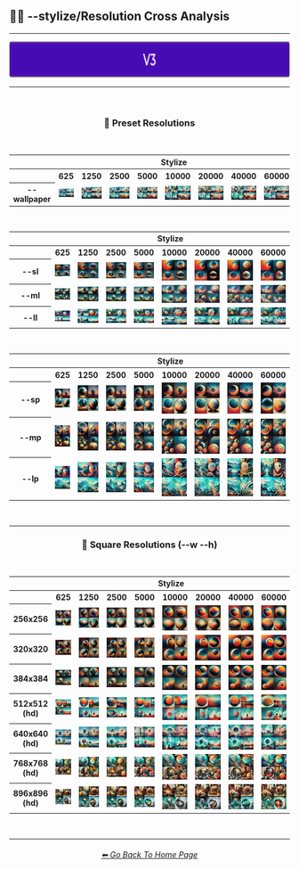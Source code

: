 <h2>🎇📏 --stylize/Resolution Cross Analysis</h2>

<hr><!--------------->

<div align="center">

[<img src="/Images/Repo_Parts/Buttons/Version_Buttons/button_version_V3_active_full.webp?raw=true" alt="MidJourney V3" height="64" />]()

</div>

<hr>
<br>

<div align="center">

<h3>📏 Preset Resolutions</h3>
<br>

<table>
    <tr align=center valign=middle>
        <th></th>
        <th colspan=8>Stylize</th>
    </tr>
    <tr align=center valign=middle>
        <th></th>
        <th>625</th>
        <th>1250</th>
        <th>2500</th>
        <th>5000</th>
        <th>10000</th>
        <th>20000</th>
        <th>40000</th>
        <th>60000</th>
    </tr>
    <tr align=center valign=middle>
        <th width=120>--wallpaper</th>
        <td><img src="/Images/MJ_V3/Comparison_Page_Images/Stylize_Resolution_Cross_Analysis/--wallpaper/sphere_wallpaper_stylize_625.webp?raw=true" width="192" /></td>
        <td><img src="/Images/MJ_V3/Comparison_Page_Images/Stylize_Resolution_Cross_Analysis/--wallpaper/sphere_wallpaper_stylize_1250.webp?raw=true" width="192" /></td>
        <td><img src="/Images/MJ_V3/Comparison_Page_Images/Stylize_Resolution_Cross_Analysis/--wallpaper/sphere_wallpaper_stylize_2500.webp?raw=true" width="192" /></td>
        <td><img src="/Images/MJ_V3/Comparison_Page_Images/Stylize_Resolution_Cross_Analysis/--wallpaper/sphere_wallpaper_stylize_5000.webp?raw=true" width="192" /></td>
        <td><img src="/Images/MJ_V3/Comparison_Page_Images/Stylize_Resolution_Cross_Analysis/--wallpaper/sphere_wallpaper_stylize_10000.webp?raw=true" width="192" /></td>
        <td><img src="/Images/MJ_V3/Comparison_Page_Images/Stylize_Resolution_Cross_Analysis/--wallpaper/sphere_wallpaper_stylize_20000.webp?raw=true" width="192" /></td>
        <td><img src="/Images/MJ_V3/Comparison_Page_Images/Stylize_Resolution_Cross_Analysis/--wallpaper/sphere_wallpaper_stylize_40000.webp?raw=true" width="192" /></td>
        <td><img src="/Images/MJ_V3/Comparison_Page_Images/Stylize_Resolution_Cross_Analysis/--wallpaper/sphere_wallpaper_stylize_60000.webp?raw=true" width="192" /></td>
    </tr>
</table>

<br>

<table>
    <tr align=center valign=middle>
        <th></th>
        <th colspan=8>Stylize</th>
    </tr>
    <tr align=center valign=middle>
        <th></th>
        <th>625</th>
        <th>1250</th>
        <th>2500</th>
        <th>5000</th>
        <th>10000</th>
        <th>20000</th>
        <th>40000</th>
        <th>60000</th>
    </tr>
    <tr align=center valign=middle>
        <th width=70>--sl</th>
        <td><img src="/Images/MJ_V3/Comparison_Page_Images/Stylize_Resolution_Cross_Analysis/--sl/sphere_sl_stylize_625.webp?raw=true" width="192" /></td>
        <td><img src="/Images/MJ_V3/Comparison_Page_Images/Stylize_Resolution_Cross_Analysis/--sl/sphere_sl_stylize_1250.webp?raw=true" width="192" /></td>
        <td><img src="/Images/MJ_V3/Comparison_Page_Images/Stylize_Resolution_Cross_Analysis/--sl/sphere_sl_stylize_2500.webp?raw=true" width="192" /></td>
        <td><img src="/Images/MJ_V3/Comparison_Page_Images/Stylize_Resolution_Cross_Analysis/--sl/sphere_sl_stylize_5000.webp?raw=true" width="192" /></td>
        <td><img src="/Images/MJ_V3/Comparison_Page_Images/Stylize_Resolution_Cross_Analysis/--sl/sphere_sl_stylize_10000.webp?raw=true" width="192" /></td>
        <td><img src="/Images/MJ_V3/Comparison_Page_Images/Stylize_Resolution_Cross_Analysis/--sl/sphere_sl_stylize_20000.webp?raw=true" width="192" /></td>
        <td><img src="/Images/MJ_V3/Comparison_Page_Images/Stylize_Resolution_Cross_Analysis/--sl/sphere_sl_stylize_40000.webp?raw=true" width="192" /></td>
        <td><img src="/Images/MJ_V3/Comparison_Page_Images/Stylize_Resolution_Cross_Analysis/--sl/sphere_sl_stylize_60000.webp?raw=true" width="192" /></td>
    </tr>
    <tr align=center valign=middle>
        <th>--ml</th>
        <td><img src="/Images/MJ_V3/Comparison_Page_Images/Stylize_Resolution_Cross_Analysis/--ml/sphere_ml_stylize_625.webp?raw=true" width="192" /></td>
        <td><img src="/Images/MJ_V3/Comparison_Page_Images/Stylize_Resolution_Cross_Analysis/--ml/sphere_ml_stylize_1250.webp?raw=true" width="192" /></td>
        <td><img src="/Images/MJ_V3/Comparison_Page_Images/Stylize_Resolution_Cross_Analysis/--ml/sphere_ml_stylize_2500.webp?raw=true" width="192" /></td>
        <td><img src="/Images/MJ_V3/Comparison_Page_Images/Stylize_Resolution_Cross_Analysis/--ml/sphere_ml_stylize_5000.webp?raw=true" width="192" /></td>
        <td><img src="/Images/MJ_V3/Comparison_Page_Images/Stylize_Resolution_Cross_Analysis/--ml/sphere_ml_stylize_10000.webp?raw=true" width="192" /></td>
        <td><img src="/Images/MJ_V3/Comparison_Page_Images/Stylize_Resolution_Cross_Analysis/--ml/sphere_ml_stylize_20000.webp?raw=true" width="192" /></td>
        <td><img src="/Images/MJ_V3/Comparison_Page_Images/Stylize_Resolution_Cross_Analysis/--ml/sphere_ml_stylize_40000.webp?raw=true" width="192" /></td>
        <td><img src="/Images/MJ_V3/Comparison_Page_Images/Stylize_Resolution_Cross_Analysis/--ml/sphere_ml_stylize_60000.webp?raw=true" width="192" /></td>
    </tr>
    <tr align=center valign=middle>
        <th width=35>--ll</th>
        <td><img src="/Images/MJ_V3/Comparison_Page_Images/Stylize_Resolution_Cross_Analysis/--ll/sphere_ll_stylize_625.webp?raw=true" width="192" /></td>
        <td><img src="/Images/MJ_V3/Comparison_Page_Images/Stylize_Resolution_Cross_Analysis/--ll/sphere_ll_stylize_1250.webp?raw=true" width="192" /></td>
        <td><img src="/Images/MJ_V3/Comparison_Page_Images/Stylize_Resolution_Cross_Analysis/--ll/sphere_ll_stylize_2500.webp?raw=true" width="192" /></td>
        <td><img src="/Images/MJ_V3/Comparison_Page_Images/Stylize_Resolution_Cross_Analysis/--ll/sphere_ll_stylize_5000.webp?raw=true" width="192" /></td>
        <td><img src="/Images/MJ_V3/Comparison_Page_Images/Stylize_Resolution_Cross_Analysis/--ll/sphere_ll_stylize_10000.webp?raw=true" width="192" /></td>
        <td><img src="/Images/MJ_V3/Comparison_Page_Images/Stylize_Resolution_Cross_Analysis/--ll/sphere_ll_stylize_20000.webp?raw=true" width="192" /></td>
        <td><img src="/Images/MJ_V3/Comparison_Page_Images/Stylize_Resolution_Cross_Analysis/--ll/sphere_ll_stylize_40000.webp?raw=true" width="192" /></td>
        <td><img src="/Images/MJ_V3/Comparison_Page_Images/Stylize_Resolution_Cross_Analysis/--ll/sphere_ll_stylize_60000.webp?raw=true" width="192" /></td>
    </tr>
</table>

<br>

<table>
    <tr align=center valign=middle>
        <th></th>
        <th colspan=8>Stylize</th>
    </tr>
    <tr align=center valign=middle>
        <th></th>
        <th>625</th>
        <th>1250</th>
        <th>2500</th>
        <th>5000</th>
        <th>10000</th>
        <th>20000</th>
        <th>40000</th>
        <th>60000</th>
    </tr>
    <tr align=center valign=middle>
        <th width=70>--sp</th>
        <td><img src="/Images/MJ_V3/Comparison_Page_Images/Stylize_Resolution_Cross_Analysis/--sp/sphere_sp_stylize_625.webp?raw=true" width="192" /></td>
        <td><img src="/Images/MJ_V3/Comparison_Page_Images/Stylize_Resolution_Cross_Analysis/--sp/sphere_sp_stylize_1250.webp?raw=true" width="192" /></td>
        <td><img src="/Images/MJ_V3/Comparison_Page_Images/Stylize_Resolution_Cross_Analysis/--sp/sphere_sp_stylize_2500.webp?raw=true" width="192" /></td>
        <td><img src="/Images/MJ_V3/Comparison_Page_Images/Stylize_Resolution_Cross_Analysis/--sp/sphere_sp_stylize_5000.webp?raw=true" width="192" /></td>
        <td><img src="/Images/MJ_V3/Comparison_Page_Images/Stylize_Resolution_Cross_Analysis/--sp/sphere_sp_stylize_10000.webp?raw=true" width="192" /></td>
        <td><img src="/Images/MJ_V3/Comparison_Page_Images/Stylize_Resolution_Cross_Analysis/--sp/sphere_sp_stylize_20000.webp?raw=true" width="192" /></td>
        <td><img src="/Images/MJ_V3/Comparison_Page_Images/Stylize_Resolution_Cross_Analysis/--sp/sphere_sp_stylize_40000.webp?raw=true" width="192" /></td>
        <td><img src="/Images/MJ_V3/Comparison_Page_Images/Stylize_Resolution_Cross_Analysis/--sp/sphere_sp_stylize_60000.webp?raw=true" width="192" /></td>
    </tr>
    <tr align=center valign=middle>
        <th>--mp</th>
        <td><img src="/Images/MJ_V3/Comparison_Page_Images/Stylize_Resolution_Cross_Analysis/--mp/sphere_mp_stylize_625.webp?raw=true" width="192" /></td>
        <td><img src="/Images/MJ_V3/Comparison_Page_Images/Stylize_Resolution_Cross_Analysis/--mp/sphere_mp_stylize_1250.webp?raw=true" width="192" /></td>
        <td><img src="/Images/MJ_V3/Comparison_Page_Images/Stylize_Resolution_Cross_Analysis/--mp/sphere_mp_stylize_2500.webp?raw=true" width="192" /></td>
        <td><img src="/Images/MJ_V3/Comparison_Page_Images/Stylize_Resolution_Cross_Analysis/--mp/sphere_mp_stylize_5000.webp?raw=true" width="192" /></td>
        <td><img src="/Images/MJ_V3/Comparison_Page_Images/Stylize_Resolution_Cross_Analysis/--mp/sphere_mp_stylize_10000.webp?raw=true" width="192" /></td>
        <td><img src="/Images/MJ_V3/Comparison_Page_Images/Stylize_Resolution_Cross_Analysis/--mp/sphere_mp_stylize_20000.webp?raw=true" width="192" /></td>
        <td><img src="/Images/MJ_V3/Comparison_Page_Images/Stylize_Resolution_Cross_Analysis/--mp/sphere_mp_stylize_40000.webp?raw=true" width="192" /></td>
        <td><img src="/Images/MJ_V3/Comparison_Page_Images/Stylize_Resolution_Cross_Analysis/--mp/sphere_mp_stylize_60000.webp?raw=true" width="192" /></td>
    </tr>
    <tr align=center valign=middle>
        <th width=35>--lp</th>
        <td><img src="/Images/MJ_V3/Comparison_Page_Images/Stylize_Resolution_Cross_Analysis/--lp/sphere_lp_stylize_625.webp?raw=true" width="192" /></td>
        <td><img src="/Images/MJ_V3/Comparison_Page_Images/Stylize_Resolution_Cross_Analysis/--lp/sphere_lp_stylize_1250.webp?raw=true" width="192" /></td>
        <td><img src="/Images/MJ_V3/Comparison_Page_Images/Stylize_Resolution_Cross_Analysis/--lp/sphere_lp_stylize_2500.webp?raw=true" width="192" /></td>
        <td><img src="/Images/MJ_V3/Comparison_Page_Images/Stylize_Resolution_Cross_Analysis/--lp/sphere_lp_stylize_5000.webp?raw=true" width="192" /></td>
        <td><img src="/Images/MJ_V3/Comparison_Page_Images/Stylize_Resolution_Cross_Analysis/--lp/sphere_lp_stylize_10000.webp?raw=true" width="192" /></td>
        <td><img src="/Images/MJ_V3/Comparison_Page_Images/Stylize_Resolution_Cross_Analysis/--lp/sphere_lp_stylize_20000.webp?raw=true" width="192" /></td>
        <td><img src="/Images/MJ_V3/Comparison_Page_Images/Stylize_Resolution_Cross_Analysis/--lp/sphere_lp_stylize_40000.webp?raw=true" width="192" /></td>
        <td><img src="/Images/MJ_V3/Comparison_Page_Images/Stylize_Resolution_Cross_Analysis/--lp/sphere_lp_stylize_60000.webp?raw=true" width="192" /></td>
    </tr>
</table>

</div>

<br>

<hr><!--------------->

<div align="center">
<h3>📐 Square Resolutions (--w --h)</h3>
<br>

<table>
    <tr align=center valign=middle>
        <th></th>
        <th colspan=8>Stylize</th>
    </tr>
    <tr align=center valign=middle>
        <th></th>
        <th>625</th>
        <th>1250</th>
        <th>2500</th>
        <th>5000</th>
        <th>10000</th>
        <th>20000</th>
        <th>40000</th>
        <th>60000</th>
    </tr>
    <tr align=center valign=middle>
        <th width=80>256x256</th>
        <td><img src="/Images/MJ_V3/Comparison_Page_Images/Stylize_Resolution_Cross_Analysis/--wh/256/sphere_wh_256_stylize_625.webp?raw=true" width="192" /></td>
        <td><img src="/Images/MJ_V3/Comparison_Page_Images/Stylize_Resolution_Cross_Analysis/--wh/256/sphere_wh_256_stylize_1250.webp?raw=true" width="192" /></td>
        <td><img src="/Images/MJ_V3/Comparison_Page_Images/Stylize_Resolution_Cross_Analysis/--wh/256/sphere_wh_256_stylize_2500.webp?raw=true" width="192" /></td>
        <td><img src="/Images/MJ_V3/Comparison_Page_Images/Stylize_Resolution_Cross_Analysis/--wh/256/sphere_wh_256_stylize_5000.webp?raw=true" width="192" /></td>
        <td><img src="/Images/MJ_V3/Comparison_Page_Images/Stylize_Resolution_Cross_Analysis/--wh/256/sphere_wh_256_stylize_10000.webp?raw=true" width="192" /></td>
        <td><img src="/Images/MJ_V3/Comparison_Page_Images/Stylize_Resolution_Cross_Analysis/--wh/256/sphere_wh_256_stylize_20000.webp?raw=true" width="192" /></td>
        <td><img src="/Images/MJ_V3/Comparison_Page_Images/Stylize_Resolution_Cross_Analysis/--wh/256/sphere_wh_256_stylize_40000.webp?raw=true" width="192" /></td>
        <td><img src="/Images/MJ_V3/Comparison_Page_Images/Stylize_Resolution_Cross_Analysis/--wh/256/sphere_wh_256_stylize_60000.webp?raw=true" width="192" /></td>
    </tr>
    <tr align=center valign=middle>
        <th width=35>320x320</th>
        <td><img src="/Images/MJ_V3/Comparison_Page_Images/Stylize_Resolution_Cross_Analysis/--wh/320/sphere_wh_320_stylize_625.webp?raw=true" width="192" /></td>
        <td><img src="/Images/MJ_V3/Comparison_Page_Images/Stylize_Resolution_Cross_Analysis/--wh/320/sphere_wh_320_stylize_1250.webp?raw=true" width="192" /></td>
        <td><img src="/Images/MJ_V3/Comparison_Page_Images/Stylize_Resolution_Cross_Analysis/--wh/320/sphere_wh_320_stylize_2500.webp?raw=true" width="192" /></td>
        <td><img src="/Images/MJ_V3/Comparison_Page_Images/Stylize_Resolution_Cross_Analysis/--wh/320/sphere_wh_320_stylize_5000.webp?raw=true" width="192" /></td>
        <td><img src="/Images/MJ_V3/Comparison_Page_Images/Stylize_Resolution_Cross_Analysis/--wh/320/sphere_wh_320_stylize_10000.webp?raw=true" width="192" /></td>
        <td><img src="/Images/MJ_V3/Comparison_Page_Images/Stylize_Resolution_Cross_Analysis/--wh/320/sphere_wh_320_stylize_20000.webp?raw=true" width="192" /></td>
        <td><img src="/Images/MJ_V3/Comparison_Page_Images/Stylize_Resolution_Cross_Analysis/--wh/320/sphere_wh_320_stylize_40000.webp?raw=true" width="192" /></td>
        <td><img src="/Images/MJ_V3/Comparison_Page_Images/Stylize_Resolution_Cross_Analysis/--wh/320/sphere_wh_320_stylize_60000.webp?raw=true" width="192" /></td>
    </tr>
    <tr align=center valign=middle>
        <th>384x384</th>
        <td><img src="/Images/MJ_V3/Comparison_Page_Images/Stylize_Resolution_Cross_Analysis/--wh/384/sphere_wh_384_stylize_625.webp?raw=true" width="192" /></td>
        <td><img src="/Images/MJ_V3/Comparison_Page_Images/Stylize_Resolution_Cross_Analysis/--wh/384/sphere_wh_384_stylize_1250.webp?raw=true" width="192" /></td>
        <td><img src="/Images/MJ_V3/Comparison_Page_Images/Stylize_Resolution_Cross_Analysis/--wh/384/sphere_wh_384_stylize_2500.webp?raw=true" width="192" /></td>
        <td><img src="/Images/MJ_V3/Comparison_Page_Images/Stylize_Resolution_Cross_Analysis/--wh/384/sphere_wh_384_stylize_5000.webp?raw=true" width="192" /></td>
        <td><img src="/Images/MJ_V3/Comparison_Page_Images/Stylize_Resolution_Cross_Analysis/--wh/384/sphere_wh_384_stylize_10000.webp?raw=true" width="192" /></td>
        <td><img src="/Images/MJ_V3/Comparison_Page_Images/Stylize_Resolution_Cross_Analysis/--wh/384/sphere_wh_384_stylize_20000.webp?raw=true" width="192" /></td>
        <td><img src="/Images/MJ_V3/Comparison_Page_Images/Stylize_Resolution_Cross_Analysis/--wh/384/sphere_wh_384_stylize_40000.webp?raw=true" width="192" /></td>
        <td><img src="/Images/MJ_V3/Comparison_Page_Images/Stylize_Resolution_Cross_Analysis/--wh/384/sphere_wh_384_stylize_60000.webp?raw=true" width="192" /></td>
    </tr>
    <tr align=center valign=middle>
        <th>512x512 (hd)</th>
        <td><img src="/Images/MJ_V3/Comparison_Page_Images/Stylize_Resolution_Cross_Analysis/--wh/512/sphere_wh_512_hd_stylize_625.webp?raw=true" width="192" /></td>
        <td><img src="/Images/MJ_V3/Comparison_Page_Images/Stylize_Resolution_Cross_Analysis/--wh/512/sphere_wh_512_hd_stylize_1250.webp?raw=true" width="192" /></td>
        <td><img src="/Images/MJ_V3/Comparison_Page_Images/Stylize_Resolution_Cross_Analysis/--wh/512/sphere_wh_512_hd_stylize_2500.webp?raw=true" width="192" /></td>
        <td><img src="/Images/MJ_V3/Comparison_Page_Images/Stylize_Resolution_Cross_Analysis/--wh/512/sphere_wh_512_hd_stylize_5000.webp?raw=true" width="192" /></td>
        <td><img src="/Images/MJ_V3/Comparison_Page_Images/Stylize_Resolution_Cross_Analysis/--wh/512/sphere_wh_512_hd_stylize_10000.webp?raw=true" width="192" /></td>
        <td><img src="/Images/MJ_V3/Comparison_Page_Images/Stylize_Resolution_Cross_Analysis/--wh/512/sphere_wh_512_hd_stylize_20000.webp?raw=true" width="192" /></td>
        <td><img src="/Images/MJ_V3/Comparison_Page_Images/Stylize_Resolution_Cross_Analysis/--wh/512/sphere_wh_512_hd_stylize_40000.webp?raw=true" width="192" /></td>
        <td><img src="/Images/MJ_V3/Comparison_Page_Images/Stylize_Resolution_Cross_Analysis/--wh/512/sphere_wh_512_hd_stylize_60000.webp?raw=true" width="192" /></td>
    </tr>
    <tr align=center valign=middle>
        <th width=35>640x640 (hd)</th>
        <td><img src="/Images/MJ_V3/Comparison_Page_Images/Stylize_Resolution_Cross_Analysis/--wh/640/sphere_wh_640_hd_stylize_625.webp?raw=true" width="192" /></td>
        <td><img src="/Images/MJ_V3/Comparison_Page_Images/Stylize_Resolution_Cross_Analysis/--wh/640/sphere_wh_640_hd_stylize_1250.webp?raw=true" width="192" /></td>
        <td><img src="/Images/MJ_V3/Comparison_Page_Images/Stylize_Resolution_Cross_Analysis/--wh/640/sphere_wh_640_hd_stylize_2500.webp?raw=true" width="192" /></td>
        <td><img src="/Images/MJ_V3/Comparison_Page_Images/Stylize_Resolution_Cross_Analysis/--wh/640/sphere_wh_640_hd_stylize_5000.webp?raw=true" width="192" /></td>
        <td><img src="/Images/MJ_V3/Comparison_Page_Images/Stylize_Resolution_Cross_Analysis/--wh/640/sphere_wh_640_hd_stylize_10000.webp?raw=true" width="192" /></td>
        <td><img src="/Images/MJ_V3/Comparison_Page_Images/Stylize_Resolution_Cross_Analysis/--wh/640/sphere_wh_640_hd_stylize_20000.webp?raw=true" width="192" /></td>
        <td><img src="/Images/MJ_V3/Comparison_Page_Images/Stylize_Resolution_Cross_Analysis/--wh/640/sphere_wh_640_hd_stylize_40000.webp?raw=true" width="192" /></td>
        <td><img src="/Images/MJ_V3/Comparison_Page_Images/Stylize_Resolution_Cross_Analysis/--wh/640/sphere_wh_640_hd_stylize_60000.webp?raw=true" width="192" /></td>
    </tr>
    <tr align=center valign=middle>
        <th>768x768 (hd)</th>
        <td><img src="/Images/MJ_V3/Comparison_Page_Images/Stylize_Resolution_Cross_Analysis/--wh/768/sphere_wh_768_hd_stylize_625.webp?raw=true" width="192" /></td>
        <td><img src="/Images/MJ_V3/Comparison_Page_Images/Stylize_Resolution_Cross_Analysis/--wh/768/sphere_wh_768_hd_stylize_1250.webp?raw=true" width="192" /></td>
        <td><img src="/Images/MJ_V3/Comparison_Page_Images/Stylize_Resolution_Cross_Analysis/--wh/768/sphere_wh_768_hd_stylize_2500.webp?raw=true" width="192" /></td>
        <td><img src="/Images/MJ_V3/Comparison_Page_Images/Stylize_Resolution_Cross_Analysis/--wh/768/sphere_wh_768_hd_stylize_5000.webp?raw=true" width="192" /></td>
        <td><img src="/Images/MJ_V3/Comparison_Page_Images/Stylize_Resolution_Cross_Analysis/--wh/768/sphere_wh_768_hd_stylize_10000.webp?raw=true" width="192" /></td>
        <td><img src="/Images/MJ_V3/Comparison_Page_Images/Stylize_Resolution_Cross_Analysis/--wh/768/sphere_wh_768_hd_stylize_20000.webp?raw=true" width="192" /></td>
        <td><img src="/Images/MJ_V3/Comparison_Page_Images/Stylize_Resolution_Cross_Analysis/--wh/768/sphere_wh_768_hd_stylize_40000.webp?raw=true" width="192" /></td>
        <td><img src="/Images/MJ_V3/Comparison_Page_Images/Stylize_Resolution_Cross_Analysis/--wh/768/sphere_wh_768_hd_stylize_60000.webp?raw=true" width="192" /></td>
    </tr>
    <tr align=center valign=middle>
        <th>896x896 (hd)</th>
        <td><img src="/Images/MJ_V3/Comparison_Page_Images/Stylize_Resolution_Cross_Analysis/--wh/896/sphere_wh_896_hd_stylize_625.webp?raw=true" width="192" /></td>
        <td><img src="/Images/MJ_V3/Comparison_Page_Images/Stylize_Resolution_Cross_Analysis/--wh/896/sphere_wh_896_hd_stylize_1250.webp?raw=true" width="192" /></td>
        <td><img src="/Images/MJ_V3/Comparison_Page_Images/Stylize_Resolution_Cross_Analysis/--wh/896/sphere_wh_896_hd_stylize_2500.webp?raw=true" width="192" /></td>
        <td><img src="/Images/MJ_V3/Comparison_Page_Images/Stylize_Resolution_Cross_Analysis/--wh/896/sphere_wh_896_hd_stylize_5000.webp?raw=true" width="192" /></td>
        <td><img src="/Images/MJ_V3/Comparison_Page_Images/Stylize_Resolution_Cross_Analysis/--wh/896/sphere_wh_896_hd_stylize_10000.webp?raw=true" width="192" /></td>
        <td><img src="/Images/MJ_V3/Comparison_Page_Images/Stylize_Resolution_Cross_Analysis/--wh/896/sphere_wh_896_hd_stylize_20000.webp?raw=true" width="192" /></td>
        <td><img src="/Images/MJ_V3/Comparison_Page_Images/Stylize_Resolution_Cross_Analysis/--wh/896/sphere_wh_896_hd_stylize_40000.webp?raw=true" width="192" /></td>
        <td><img src="/Images/MJ_V3/Comparison_Page_Images/Stylize_Resolution_Cross_Analysis/--wh/896/sphere_wh_896_hd_stylize_60000.webp?raw=true" width="192" /></td>
    </tr>
</table>

</div>

<br>

<hr><!--------------->
<div align="center">
<h6><a href="/README.md">⬅ Go Back To Home Page</a></h6>
</div>
